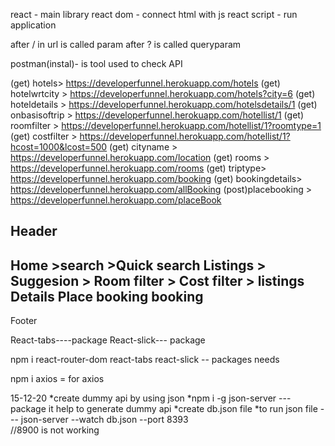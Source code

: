 react - main library
react dom - connect html with js
react script - run application


after / in url is called param
after ? is called queryparam

postman(instal)- is tool used to check API

(get) hotels>         https://developerfunnel.herokuapp.com/hotels
(get) hotelwrtcity >  https://developerfunnel.herokuapp.com/hotels?city=6
(get) hoteldetails >  https://developerfunnel.herokuapp.com/hotelsdetails/1
(get) onbasisoftrip > https://developerfunnel.herokuapp.com/hotellist/1
(get) roomfilter >    https://developerfunnel.herokuapp.com/hotellist/1?roomtype=1
(get) costfilter >    https://developerfunnel.herokuapp.com/hotellist/1?hcost=1000&lcost=500
(get) cityname >      https://developerfunnel.herokuapp.com/location
(get) rooms >         https://developerfunnel.herokuapp.com/rooms
(get) triptype>       https://developerfunnel.herokuapp.com/booking
(get) bookingdetails> https://developerfunnel.herokuapp.com/allBooking
(post)placebooking >  https://developerfunnel.herokuapp.com/placeBook

Header
----
Home
    >search
    >Quick search
Listings
    > Suggesion
    > Room filter
    > Cost filter
    > listings
Details
Place booking
booking
------
Footer

React-tabs----package
React-slick--- package

npm i react-router-dom react-tabs react-slick -- packages needs 

npm i axios = for axios 

15-12-20
*create dummy api by using json
*npm i -g json-server ---package it help to generate dummy api
*create db.json file
*to run json file --- json-server --watch db.json --port 8393  
//8900 is not working



